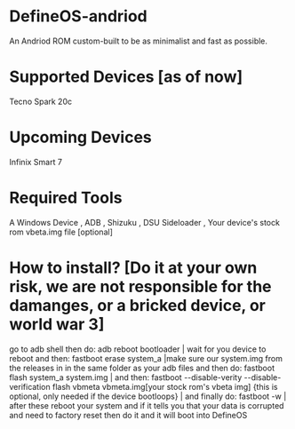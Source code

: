 # DefineOS-andriod
An Andriod ROM custom-built to be as minimalist and fast as possible.

# Supported Devices [as of now]
Tecno Spark 20c

# Upcoming Devices
Infinix Smart 7

# Required Tools
A Windows Device
, ADB
, Shizuku 
, DSU Sideloader
, Your device's stock rom vbeta.img file [optional]


# How to install? [Do it at your own risk, we are not responsible for the damanges, or a bricked device, or world war 3]
go to adb shell then do:
adb reboot bootloader |
wait for you device to reboot and then:
fastboot erase system_a
|make sure our system.img from the releases in in the same folder as your adb files and then do: fastboot flash system_a system.img | and then: fastboot --disable-verity --disable-verification flash vbmeta vbmeta.img[your stock rom's vbeta img] {this is optional, only needed if the device bootloops}
| and finally do: fastboot -w
| after these reboot your system and if it tells you that your data is corrupted and need to factory reset then do it and it will boot into DefineOS 



